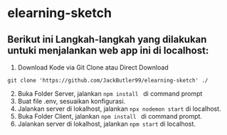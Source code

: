 # elearning-sketch

## Berikut ini Langkah-langkah yang dilakukan untuki menjalankan web app ini di localhost:     

1. Download Kode via Git Clone atau Direct Download      
```
git clone 'https://github.com/JackButler99/elearning-sketch' ./
```

2. Buka Folder Server, jalankan  ```npm install ``` di command prompt
3. Buat file .env, sesuaikan konfigurasi.     
4. Jalankan server di lokalhost, jalankan ```npx nodemon start``` di localhost.      
5. Buka Folder Client, jalankan  ```npm install ``` di command prompt.     
6. Jalankan server di lokalhost, jalankan ```npm start``` di localhost.  
